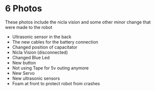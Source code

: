# 6 Photos

These photos include the nicla vision and some other minor change that were made to the robot
- Ultrasonic sensor in the back
- The new cables for the battery connection
- Changed position of capacitator
- Nicla Vision (disconnected)
- Changed Blue Led
- New button
- Not using Tape for 5v outing anymore
- New Servo
- New ultrasonic sensors
- Foam at front to protect robot from crashes